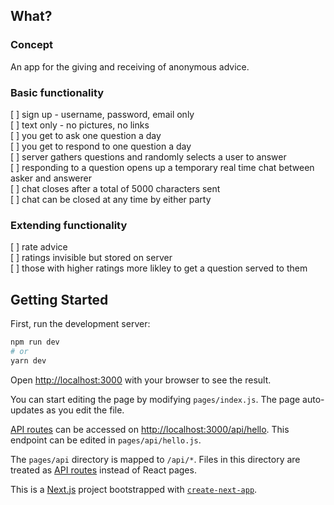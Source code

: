 ## What?

### Concept

An app for the giving and receiving of anonymous advice.

### Basic functionality

[ ] sign up - username, password, email only <br />
[ ] text only - no pictures, no links <br />
[ ] you get to ask one question a day <br />
[ ] you get to respond to one question a day <br />
[ ] server gathers questions and randomly selects a user to answer <br />
[ ] responding to a question opens up a temporary real time chat between asker and answerer <br />
[ ] chat closes after a total of 5000 characters sent <br />
[ ] chat can be closed at any time by either party <br />

### Extending functionality

[ ] rate advice <br />
[ ] ratings invisible but stored on server <br />
[ ] those with higher ratings more likley to get a question served to them <br />

## Getting Started

First, run the development server:

```bash
npm run dev
# or
yarn dev
```

Open [http://localhost:3000](http://localhost:3000) with your browser to see the result.

You can start editing the page by modifying `pages/index.js`. The page auto-updates as you edit the file.

[API routes](https://nextjs.org/docs/api-routes/introduction) can be accessed on [http://localhost:3000/api/hello](http://localhost:3000/api/hello). This endpoint can be edited in `pages/api/hello.js`.

The `pages/api` directory is mapped to `/api/*`. Files in this directory are treated as [API routes](https://nextjs.org/docs/api-routes/introduction) instead of React pages.

This is a [Next.js](https://nextjs.org/) project bootstrapped with [`create-next-app`](https://github.com/vercel/next.js/tree/canary/packages/create-next-app).
